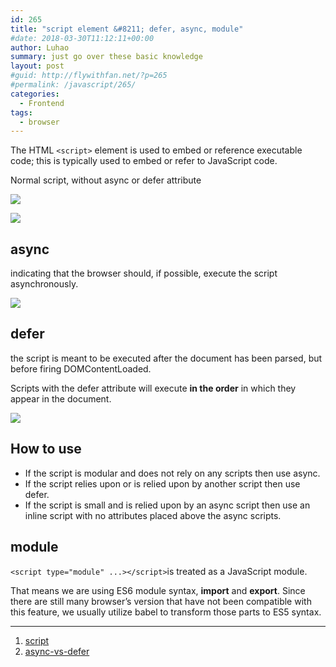 ```yaml
---
id: 265
title: "script element &#8211; defer, async, module"
#date: 2018-03-30T11:12:11+00:00
author: Luhao
summary: just go over these basic knowledge
layout: post
#guid: http://flywithfan.net/?p=265
#permalink: /javascript/265/
categories:
  - Frontend
tags:
  - browser
---
```


The HTML `<script>` element is used to embed or reference executable code; this is typically used to embed or refer to JavaScript code.

Normal script, without async or defer attribute

![](http://www.growingwiththeweb.com/images/2014/02/26/legend.svg)

![](http://www.growingwiththeweb.com/images/2014/02/26/script.svg)

## async

indicating that the browser should, if possible, execute the script asynchronously.

![](http://www.growingwiththeweb.com/images/2014/02/26/script-async.svg)

## defer

the script is meant to be executed after the document has been parsed, but before firing DOMContentLoaded.

Scripts with the defer attribute will execute **in the order** in which they appear in the document.

![](http://www.growingwiththeweb.com/images/2014/02/26/script-defer.svg)

## How to use

- If the script is modular and does not rely on any scripts then use async.
- If the script relies upon or is relied upon by another script then use defer.
- If the script is small and is relied upon by an async script then use an inline script with no attributes placed above the async scripts.

## module

`<script type="module" ...></script>`is treated as a JavaScript module.

That means we are using ES6 module syntax, **import** and **export**. Since there are still many browser&#8217;s version that have not been compatible with this feature, we usually utilize babel to transform those parts to ES5 syntax.

---

1. [script](https://developer.mozilla.org/en-US/docs/Web/HTML/Element/script)
2. [async-vs-defer](http://www.growingwiththeweb.com/2014/02/async-vs-defer-attributes.html)
